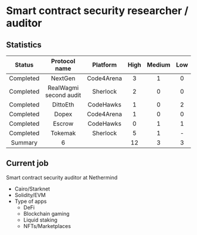 # Smart contract security researcher / auditor

## Statistics
|  Status| Protocol name  | Platform   | High |   Medium | Low | 
|:---:|:---:|:---:|:---:|:--:|:---:|
| Completed |     NextGen   |    Code4Arena        | 3   |  1  | 0|
| Completed |     RealWagmi second audit   |    Sherlock         | 2   |  0  | 0|
| Completed |     DittoEth    |    CodeHawks          | 1   |  0  | 2 |
|  Completed|  Dopex |  Code4Arena |  1 |  0 |  0  |
|  Completed |  Escrow |  CodeHawks |  0  |  1  |  1  |
|  Completed |  Tokemak  |  Sherlock | 5  | 1  | - |
|Summary | 6 | | 12 | 3 |3 |

## Current job

Smart contract security auditor at Nethermind
- Cairo/Starknet
- Solidity/EVM
- Type of apps
  - DeFi
  - Blockchain gaming
  - Liquid staking
  - NFTs/Marketplaces


